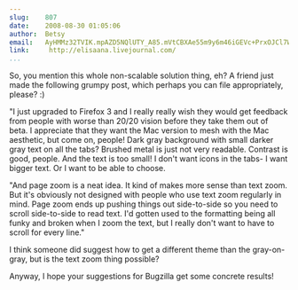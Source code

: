 ```yaml
---
slug:    807
date:    2008-08-30 01:05:06
author:  Betsy
email:   AyHMMz32TVIK.mpAZD5NQlUTY_A85.mVtCBXAe55m9y6m46iGEVc+PrxOJCl7W
link:     http://elisaana.livejournal.com/
...
```


So, you mention this whole non-scalable solution thing, eh?  A friend
just made the following grumpy post, which perhaps you can file
appropriately, please?  :)

"I just upgraded to Firefox 3 and I really really wish they would get
feedback from people with worse than 20/20 vision before they take
them out of beta. I appreciate that they want the Mac version to mesh
with the Mac aesthetic, but come on, people! Dark gray background with
small darker gray text on all the tabs? Brushed metal is just not very
readable. Contrast is good, people. And the text is too small! I don't
want icons in the tabs- I want bigger text. Or I want to be able to
choose.

"And page zoom is a neat idea. It kind of makes more sense than text
zoom. But it's obviously not designed with people who use text zoom
regularly in mind. Page zoom ends up pushing things out side-to-side
so you need to scroll side-to-side to read text. I'd gotten used to
the formatting being all funky and broken when I zoom the text, but I
really don't want to have to scroll for every line."

I think someone did suggest how to get a different theme than the
gray-on-gray, but is the text zoom thing possible?

Anyway, I hope your suggestions for Bugzilla get some concrete
results!
